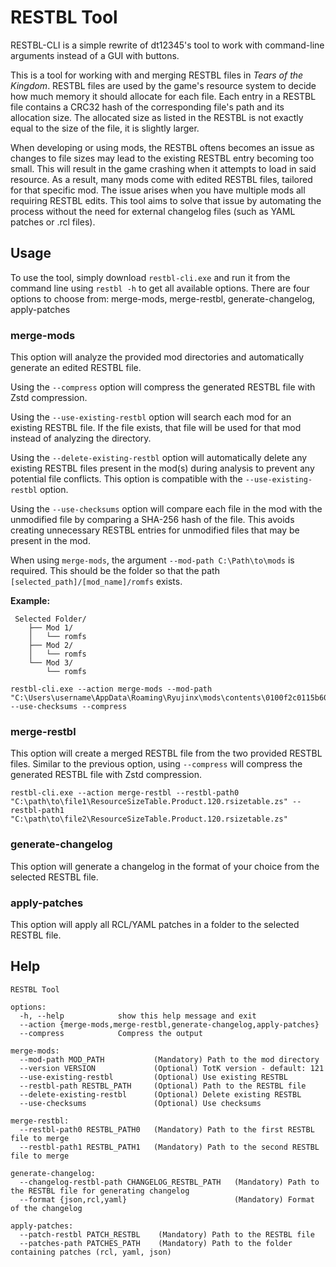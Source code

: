 # RESTBL Tool
RESTBL-CLI is a simple rewrite of dt12345's tool to work with command-line arguments instead of a GUI with buttons.

This is a tool for working with and merging RESTBL files in *Tears of the Kingdom*. RESTBL files are used by the game's resource system to decide how much memory it should allocate for each file. Each entry in a RESTBL file contains a CRC32 hash of the corresponding file's path and its allocation size. The allocated size as listed in the RESTBL is not exactly equal to the size of the file, it is slightly larger.

When developing or using mods, the RESTBL oftens becomes an issue as changes to file sizes may lead to the existing RESTBL entry becoming too small. This will result in the game crashing when it attempts to load in said resource. As a result, many mods come with edited RESTBL files, tailored for that specific mod. The issue arises when you have multiple mods all requiring RESTBL edits. This tool aims to solve that issue by automating the process without the need for external changelog files (such as YAML patches or .rcl files).

## Usage
To use the tool, simply download `restbl-cli.exe` and run it from the command line using `restbl -h` to get all available options. There are four options to choose from: merge-mods, merge-restbl, generate-changelog, apply-patches

### merge-mods
This option will analyze the provided mod directories and automatically generate an edited RESTBL file.

Using the `--compress` option will compress the generated RESTBL file with Zstd compression.

Using the `--use-existing-restbl` option will search each mod for an existing RESTBL file. If the file exists, that file will be used for that mod instead of analyzing the directory.

Using the `--delete-existing-restbl` option will automatically delete any existing RESTBL files present in the mod(s) during analysis to prevent any potential file conflicts. This option is compatible with the `--use-existing-restbl` option.

Using the `--use-checksums` option will compare each file in the mod with the unmodified file by comparing a SHA-256 hash of the file. This avoids creating unnecessary RESTBL entries for unmodified files that may be present in the mod.

When using `merge-mods`, the argument `--mod-path C:\Path\to\mods` is required. This should be the folder so that the path `[selected_path]/[mod_name]/romfs` exists.

**Example:**
```
 Selected Folder/
    ├── Mod 1/
    │   └── romfs
    ├── Mod 2/
    │   └── romfs
    └── Mod 3/
        └── romfs
```
```
restbl-cli.exe --action merge-mods --mod-path "C:\Users\username\AppData\Roaming\Ryujinx\mods\contents\0100f2c0115b6000" --use-checksums --compress
```

### merge-restbl
This option will create a merged RESTBL file from the two provided RESTBL files. Similar to the previous option, using `--compress` will compress the generated RESTBL file with Zstd compression.
```
restbl-cli.exe --action merge-restbl --restbl-path0 "C:\path\to\file1\ResourceSizeTable.Product.120.rsizetable.zs" --restbl-path1 "C:\path\to\file2\ResourceSizeTable.Product.120.rsizetable.zs"
```

### generate-changelog
This option will generate a changelog in the format of your choice from the selected RESTBL file.


### apply-patches
This option will apply all RCL/YAML patches in a folder to the selected RESTBL file.

## Help
```
RESTBL Tool

options:
  -h, --help            show this help message and exit
  --action {merge-mods,merge-restbl,generate-changelog,apply-patches}
  --compress            Compress the output

merge-mods:
  --mod-path MOD_PATH           (Mandatory) Path to the mod directory
  --version VERSION             (Optional) TotK version - default: 121
  --use-existing-restbl         (Optional) Use existing RESTBL
  --restbl-path RESTBL_PATH     (Optional) Path to the RESTBL file
  --delete-existing-restbl      (Optional) Delete existing RESTBL
  --use-checksums               (Optional) Use checksums

merge-restbl:
  --restbl-path0 RESTBL_PATH0   (Mandatory) Path to the first RESTBL file to merge
  --restbl-path1 RESTBL_PATH1   (Mandatory) Path to the second RESTBL file to merge

generate-changelog:
  --changelog-restbl-path CHANGELOG_RESTBL_PATH   (Mandatory) Path to the RESTBL file for generating changelog
  --format {json,rcl,yaml}                        (Mandatory) Format of the changelog

apply-patches:
  --patch-restbl PATCH_RESTBL    (Mandatory) Path to the RESTBL file
  --patches-path PATCHES_PATH    (Mandatory) Path to the folder containing patches (rcl, yaml, json)
```
